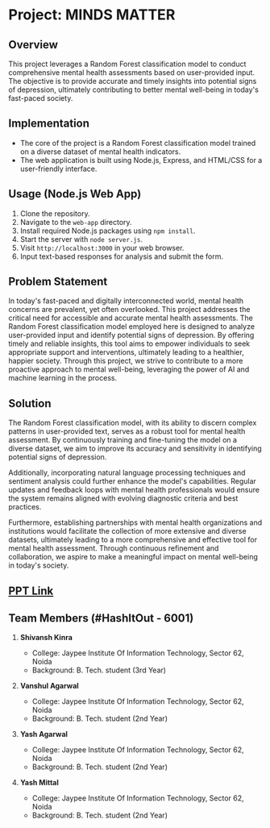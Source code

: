 # Project: MINDS MATTER

## Overview

This project leverages a Random Forest classification model to conduct comprehensive mental health assessments based on user-provided input. The objective is to provide accurate and timely insights into potential signs of depression, ultimately contributing to better mental well-being in today's fast-paced society.

## Implementation

- The core of the project is a Random Forest classification model trained on a diverse dataset of mental health indicators.
- The web application is built using Node.js, Express, and HTML/CSS for a user-friendly interface.

## Usage (Node.js Web App)

1. Clone the repository.
2. Navigate to the `web-app` directory.
3. Install required Node.js packages using `npm install`.
4. Start the server with `node server.js`.
5. Visit `http://localhost:3000` in your web browser.
6. Input text-based responses for analysis and submit the form.

## Problem Statement

In today's fast-paced and digitally interconnected world, mental health concerns are prevalent, yet often overlooked. This project addresses the critical need for accessible and accurate mental health assessments. The Random Forest classification model employed here is designed to analyze user-provided input and identify potential signs of depression. By offering timely and reliable insights, this tool aims to empower individuals to seek appropriate support and interventions, ultimately leading to a healthier, happier society. Through this project, we strive to contribute to a more proactive approach to mental well-being, leveraging the power of AI and machine learning in the process.

## Solution

The Random Forest classification model, with its ability to discern complex patterns in user-provided text, serves as a robust tool for mental health assessment. By continuously training and fine-tuning the model on a diverse dataset, we aim to improve its accuracy and sensitivity in identifying potential signs of depression.

Additionally, incorporating natural language processing techniques and sentiment analysis could further enhance the model's capabilities. Regular updates and feedback loops with mental health professionals would ensure the system remains aligned with evolving diagnostic criteria and best practices.

Furthermore, establishing partnerships with mental health organizations and institutions would facilitate the collection of more extensive and diverse datasets, ultimately leading to a more comprehensive and effective tool for mental health assessment. Through continuous refinement and collaboration, we aspire to make a meaningful impact on mental well-being in today's society.

## [PPT Link](https://www.canva.com/design/DAFyJUZOWFU/4SWgn95jvBRKoyU_seyB1g/edit)

## Team Members (#HashItOut - 6001)

1. **Shivansh Kinra**
   - College: Jaypee Institute Of Information Technology, Sector 62, Noida
   - Background: B. Tech. student (3rd Year)

2. **Vanshul Agarwal**
   - College: Jaypee Institute Of Information Technology, Sector 62, Noida
   - Background: B. Tech. student (2nd Year)

3. **Yash Agarwal**
   - College: Jaypee Institute Of Information Technology, Sector 62, Noida
   - Background: B. Tech. student (2nd Year)

4. **Yash Mittal**
   - College: Jaypee Institute Of Information Technology, Sector 62, Noida
   - Background: B. Tech. student (2nd Year)
